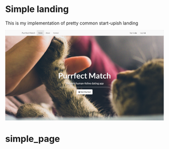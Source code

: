 # Simple landing 
This is my implementation of pretty common start-upish landing

![](./demo/landing_demo.jpg?raw=true "Landing page of Purrfect match")
# simple_page
